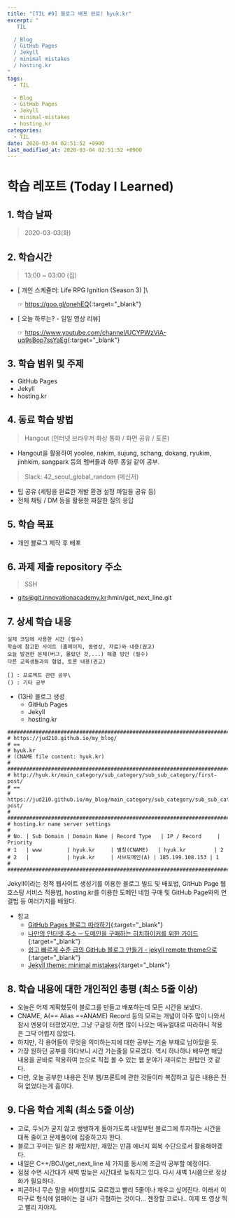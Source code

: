 ```yaml
---
title: "[TIL #9] 블로그 배포 완료! hyuk.kr"
excerpt: "
   TIL

  / Blog
  / GitHub Pages
  / Jekyll
  / minimal mistakes
  / hosting.kr
"
tags:
  - TIL

  - Blog
  - GitHub Pages
  - Jekyll
  - minimal-mistakes
  - hosting.kr
categories:
  - TIL
date: 2020-03-04 02:51:52 +0900
last_modified_at: 2020-03-04 02:51:52 +0900
---
```


# 학습 레포트 (Today I Learned)

## 1. 학습 날짜

> 2020-03-03(화)

## 2. 학습시간

> 13:00 ~ 03:00 (집)

- [ 개인 스케쥴러: Life RPG Ignition (Season 3) ]\

  ☞ <https://goo.gl/qnehEQ>{:target="_blank"}

- [ 오늘 하루는? - 일일 영상 리뷰]

  ☞ <https://www.youtube.com/channel/UCYPWzViA-uq9sBop7ssYaEg>{:target="_blank"}

## 3. 학습 범위 및 주제

- GitHub Pages
- Jekyll
- hosting.kr

## 4. 동료 학습 방법

> Hangout (인터넷 브라우저 화상 통화 / 화면 공유 / 토론)

- Hangout을 활용하여 yoolee, nakim, sujung, schang, dokang, ryukim, jinhkim, sangpark 등의 멤버들과 하루 종일 같이 공부.

> Slack: 42_seoul_global_random (메신저)

- 팁 공유 (세팅을 완료한 개발 환경 설정 파일들 공유 등)
- 전체 채팅 / DM 등을 활용한 짜잘한 질의 응답

## 5. 학습 목표

- 개인 블로그 제작 후 배포

## 6. 과제 제출 repository 주소

> SSH

- gits@git.innovationacademy.kr:hmin/get_next_line.git

## 7. 상세 학습 내용

```text
실제 코딩에 사용한 시간 (필수)
학습에 참고한 사이트 (홈페이지, 동영상, 자료)와 내용(권고)
오늘 발견한 문제(버그, 몰랐던 것,...) 해결 방안 (필수)
다른 교육생들과의 협업, 토론 내용(권고)

[] : 프로젝트 관련 공부\
() : 기타 공부
```

- (13H) 블로그 생성
  - GitHub Pages
  - Jekyll
  - hosting.kr

```text
################################################################################
# https://jud210.github.io/my_blog/
# ==
# hyuk.kr
# (CNAME file content: hyuk.kr)
#
################################################################################
# http://hyuk.kr/main_category/sub_category/sub_sub_category/first-post/
# ==
# https://jud210.github.io/my_blog/main_category/sub_category/sub_sub_categoryfirst-post/
#
################################################################################
# hosting.kr name server settings
#
# No. | Sub Domain | Domain Name | Record Type   | IP / Record     | Priority
# 1   | www        | hyuk.kr     | 별칭(CNAME)   | hyuk.kr         | 2
# 2   |            | hyuk.kr     | 서브도메인(A) | 185.199.108.153 | 1
#
################################################################################
```

Jekyll이라는 정적 웹사이트 생성기를 이용한 블로그 빌드 및 배포법, GitHub Page 웹 호스팅 서비스 적용법, hosting.kr를 이용한 도메인 네임 구매 및 GitHub Page와의 연결법 등 여러가지를 배웠다.

- 참고
  - [GitHub Pages 블로그 따라하기](https://devinlife.com/howto/#1-github-pages-%EB%B8%94%EB%A1%9C%EA%B7%B8-%EB%94%B0%EB%9D%BC%ED%95%98%EA%B8%B0/){:target="_blank"}
  - [나만의 인터넷 주소 ─ 도메인을 구매하는 히치하이커를 위한 가이드](https://june.meson.kr/2018/07/various-things-with-your-own-domain.html){:target="_blank"}
  - [쉽고 빠르게 수준 급의 GitHub 블로그 만들기 - jekyll remote theme으로](https://dreamgonfly.github.io/2018/01/27/jekyll-remote-theme.html){:target="_blank"}
  - [Jekyll theme: minimal mistakes](https://github.com/mmistakes/minimal-mistakes){:target="_blank"}

## 8. 학습 내용에 대한 개인적인 총평 (최소 5줄 이상)

- 오늘은 어제 계획했듯이 블로그를 만들고 배포하는데 모든 시간을 보냈다.
- CNAME, A(== Alias ==ANAME) Record 등의 모르는 개념이 아주 많이 나와서 잠시 멘붕이 터졌었지만, 그냥 구글링 하면 많이 나오는 메뉴얼대로 따라하니 적용은 그닥 어렵지 않았다.
- 하지만, 각 용어들이 무엇을 의미하는지에 대한 공부는 기술 부채로 남아있을 듯.
- 가장 원하던 공부를 하다보니 시간 가는줄을 모르겠다. 역시 하나하나 배우면 해당 내용을 곧바로 적용하여 눈으로 직접 볼 수 있는 웹 분야가 재미로는 원탑인 것 같다.
- 다만, 오늘 공부한 내용은 전부 웹/프론트에 관한 것들이라 복잡하고 깊은 내용은 전혀 없었다는게 흠이다.

## 9. 다음 학습 계획 (최소 5줄 이상)

- 고로, 두뇌가 굳지 않고 쌩쌩하게 돌아가도록 내일부턴 블로그에 투자하는 시간을 대폭 줄이고 문제풀이에 집중하고자 한다.
- 블로그 꾸미는 일은 참 재밌지만, 재밌는 만큼 에너지 회복 수단으로서 활용해야겠다.
- 내일은 C++/BOJ/get_next_line 세 가지를 동시에 조금씩 공부할 예정이다.
- 점점 수면 시간대가 새벽 밤늦은 시간대로 늦춰지고 있다. 다시 새벽 1시쯤으로 정상화가 필요하다.
- 피곤하니 무슨 말을 써야할지도 모르겠고 빨리 5줄이나 채우고 싶어진다. 이래서 이따구로 형식에 얽매이는 걸 내가 극혐하는 것이다... 젠장할 코로나.. 이제 또 영상 찍고 빨리 자야지.
